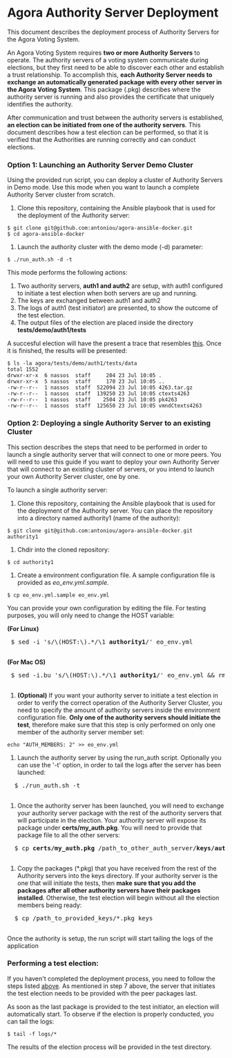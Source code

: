# Agora Authority Server Deployment
This document describes the deployment process of Authority Servers for the Agora Voting System.

An Agora Voting System requires **two or more Authority Servers** to operate. The authority servers of a voting system communicate during elections, but they first need to be able to discover each other and establish a trust relationship. To accomplish this, **each Authority Server needs to exchange an automatically generated package with every other server in the Agora Voting System**. This package (.pkg) describes where the authority server is running and also provides the certificate that uniquely identifies the authority.

After communication and trust between the authority servers is established, **an election can be initiated from one of the authority servers**. This document describes how a test election can be performed, so that it is verified that the Authorities are running correctly and can conduct elections.

### Option 1: Launching an Authority Server Demo Cluster
  Using the provided run script, you can deploy a cluster of Authority Servers in Demo mode. Use this mode when you want to launch a complete Authority Server cluster from scratch.
  1. Clone this repository, containing the Ansible playbook that is used for the deployment of the Authority server:
  ```
  $ git clone git@github.com:antoniou/agora-ansible-docker.git
  $ cd agora-ansible-docker
  ```
  
  1. Launch the authority cluster with the demo mode (-d) parameter:
  ```
  $ ./run_auth.sh -d -t
  ```
  
  
This mode performs the following actions:
  1. Two authority servers, **auth1 and auth2** are setup, with auth1 configured to initiate a test election when both servers are up and running.
  2. The keys are exchanged between auth1 and auth2
  3. The logs of auth1 (test initiator) are presented, to show the outcome of the test election.
  4. The output files of the election are placed inside the directory **tests/demo/auth1/tests**

  A succesful election will have the present a trace that resembles [this](https://gist.github.com/antoniou/d2ab75568d166f045d0e#file-agora_voting_election). Once it is finished, the results will be presented:
  
  ```
  $ ls -la agora/tests/demo/auth1/tests/data
  total 1552
drwxr-xr-x  6 nassos  staff     204 23 Jul 10:05 .
drwxr-xr-x  5 nassos  staff     170 23 Jul 10:05 ..
-rw-r--r--  1 nassos  staff  522094 23 Jul 10:05 4263.tar.gz
-rw-r--r--  1 nassos  staff  139250 23 Jul 10:05 ctexts4263
-rw-r--r--  1 nassos  staff    2504 23 Jul 10:05 pk4263
-rw-r--r--  1 nassos  staff  125650 23 Jul 10:05 vmndCtexts4263
  ```
 
### Option 2: Deploying a single Authority Server to an existing Cluster<a name="deploy"></a> 

This section describes the steps that need to be performed in order to launch a single authority server that will connect to one or more peers. You will need to use this guide if you want to deploy your own Authority Server that will connect to an existing cluster of servers, or you intend to launch your own Authority Server cluster, one by one.

To launch a single authority server:

1. Clone this repository, containing the Ansible playbook that is used for the deployment of the Authority server. You can place the repository into a directory named authority1 (name of the authority):
  ```
  $ git clone git@github.com:antoniou/agora-ansible-docker.git authority1 
  ```
  
1. Chdir into the cloned repository:
  ```
  $ cd authority1
  ```

1. Create a environment configuration file. A sample configuration file is provided as *eo_env.yml.sample*. 
  ```
  $ cp eo_env.yml.sample eo_env.yml
  ```
  
 You can provide your own configuration by editing the file. For testing purposes, you will only need to change the HOST variable: 
  
  
  
 **(For Linux)**
 <pre>
 $ sed -i 's/\(HOST:\).*/\1 <b>authority1</b>/' eo_env.yml
 </pre>
 
 **(For Mac OS)**
 <pre>
 $ sed -i.bu 's/\(HOST:\).*/\1 <b>authority1</b>/' eo_env.yml && rm eo_env.yml.bu
 </pre>
  
1. **(Optional)** If you want your authority server to initiate a test election in order to verify the correct operation of the Authority Server Cluster, you need to specify the amount of authority servers inside the environment configuration file. **Only one of the authority servers should initiate the test**, therefore make sure that this step is only performed on only one member of the authority server member set:
  ```
  echo "AUTH_MEMBERS: 2" >> eo_env.yml
  ```
  
1. Launch the authority server by using the run_auth script. Optionally you can use the '-t' option, in order to tail the logs after the server has been launched:
  <pre>
  $ ./run_auth.sh -t
  </pre>
  
1. Once the authority server has been launched, you will need to exchange your authority server package with the rest of the authority servers that will participate in the election. Your authority server will expose its package under **certs/my_auth.pkg**. You will need to provide that package file to all the other servers:
  <pre>
  $ cp <b>certs/my_auth.pkg</b> /path_to_other_auth_server/<b>keys/authority1.pkg</b>
  </pre>

1. Copy the packages (\*.pkg) that you have received from the rest of the Authority servers into the keys directory. If your authority server is the one that will initiate the tests, then **make sure that you add the packages after all other authority servers have their packages installed**. Otherwise, the test election will begin without all the election members being ready:
  <pre>
  $ cp /path_to_provided_keys/*.pkg keys
  </pre>

  Once  the authority is setup, the run script will start tailing the logs of the application


### Performing a test election:

If you haven't completed the deployment process, you need to follow the steps listed  [above](#deploy). As mentioned in step 7 above, the server that initiates the test election needs to be provided with the peer packages last.

As soon as the last package is provided to the test initiator, an election will automatically start. To observe if the election is properly conducted, you can tail the logs:
``` 
$ tail -f logs/*
```

The results of the election process will be provided in the test directory.

